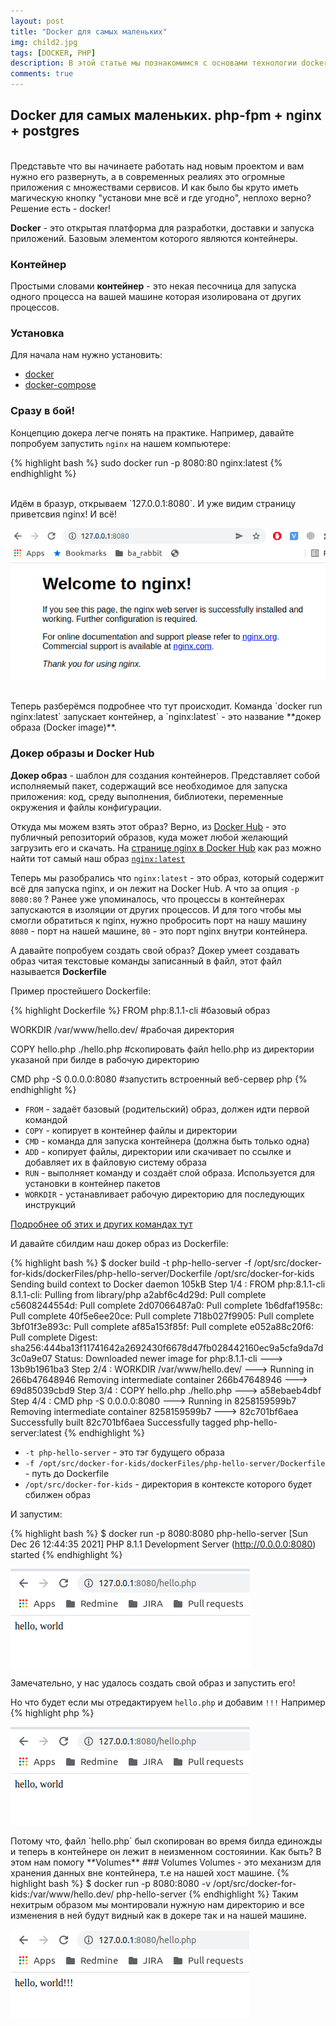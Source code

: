 ```yaml
---
layout: post
title: "Docker для самых маленьких"
img: child2.jpg
tags: [DOCKER, PHP]
description: В этой статье мы познакомимся с основами технологии docker, научимся настраивать сети, пользоваться volume-мами, узнаем что такое docker-compose и развернём простое веб-приложение с использованием php-fpm + nginx + postgres.
comments: true
---
```




## Docker для самых маленьких. php-fpm + nginx + postgres
<br>
Представьте что вы начинаете работать над новым проектом и вам нужно его развернуть, а в современных реалиях это огромные приложения с множествами сервисов. И как было бы круто иметь магическую кнопку "установи мне всё и где угодно", неплохо верно?
Решение есть - docker!


**Docker** - это открытая платформа для разработки, доставки и запуска приложений. Базовым элементом которого являются контейнеры.
<br>
### Контейнер 

Простыми словами **контейнер** - это некая песочница для запуска одного процесса на вашей машине которая изолирована от других процессов.

### Установка

Для начала нам нужно установить:
- [docker](https://docs.docker.com/engine/install/)
- [docker-compose](https://docs.docker.com/compose/install/)


### Сразу в бой!

Концепцию докера легче понять на практике. Например, давайте попробуем запустить `nginx` на нашем компьютере:

{% highlight bash %}
sudo docker run -p 8080:80 nginx:latest
{% endhighlight %}

<br>
Идём в бразур, открываем `127.0.0.1:8080`. И уже видим страницу приветсвия nginx! И всё!

<p align="center">
    <img src="/assets/img/posts/docker-for-kids/nginx-hello.png" alt="nginx hello" style="max-width:100%;">  
</p>
<br>
Теперь разберёмся подробнее что тут происходит. Команда `docker run nginx:latest` запускает контейнер, а `nginx:latest` - это название **докер образа (Docker image)**.


### Докер образы и Docker Hub

**Докер образ** - шаблон для создания контейнеров. Представляет собой исполняемый пакет, содержащий все необходимое для запуска приложения: код, среду выполнения, библиотеки, переменные окружения и файлы конфигурации.

Откуда мы можем взять этот образ? Верно, из [Docker Hub](https://hub.docker.com/) - это публичный репозиторий образов, куда может любой желающий загрузить его и скачать. На [странице nginx в Docker Hub](https://hub.docker.com/_/nginx?tab=tags) как раз можно найти тот самый наш образ [`nginx:latest`](https://hub.docker.com/layers/nginx/library/nginx/latest/images/sha256-b6a3554b020680898ad2d36f2211e03154766cb9841bf46f64d6259b12c3af5c?context=explore)

Теперь мы разобрались что `nginx:latest` - это образ, который содержит всё для запуска nginx, и он лежит на Docker Hub. А что за опция `-p 8080:80` ? Ранее уже упоминалось, что процессы в контейнерах запускаются в изоляции от других процессов. И для того чтобы мы смогли обратиться к nginx, нужно пробросить порт на нашу машину `8080` - порт на нашей машине, `80` - это порт nginx внутри контейнера.

А давайте попробуем создать свой образ? Докер умеет создавать образ читая текстовые команды записанный в файл, этот файл называется **Dockerfile**

Пример простейшего Dockerfile:


{% highlight Dockerfile %}
FROM php:8.1.1-cli          #базовый образ

WORKDIR /var/www/hello.dev/ #рабочая директория

COPY hello.php ./hello.php  #скопировать файл hello.php из директории указаной при билде в рабочую директорию

CMD php -S 0.0.0.0:8080     #запустить встроенный веб-сервер php
{% endhighlight %}



- `FROM` - задаёт базовый (родительский) образ, должен идти первой командой
- `COPY` - копирует в контейнер файлы и директории
- `CMD` - команда для запуска контейнера (должна быть только одна)
- `ADD` - копирует файлы, директории или скачивает по ссылке и добавляет их в файловую систему образа
- `RUN` - выполняет команду и создаёт слой образа. Используется для установки в контейнер пакетов
- `WORKDIR` - устанавливает рабочую директорию для последующих инструкций

[Подробнее об этих и других командах тут](https://docs.docker.com/engine/reference/builder/)

И давайте сбилдим наш докер образ из Dockerfile:

{% highlight bash %}
$ docker build -t php-hello-server -f /opt/src/docker-for-kids/dockerFiles/php-hello-server/Dockerfile /opt/src/docker-for-kids
Sending build context to Docker daemon    105kB
Step 1/4 : FROM php:8.1.1-cli
8.1.1-cli: Pulling from library/php
a2abf6c4d29d: Pull complete
c5608244554d: Pull complete
2d07066487a0: Pull complete
1b6dfaf1958c: Pull complete
40f5e6ee20ce: Pull complete
718b027f9905: Pull complete
3bf01f3e893c: Pull complete
af85a153f85f: Pull complete
e052a88c20f6: Pull complete
Digest: sha256:444ba13f11741642a2692430f6678d47fb028442160ec9a5cfa9da7d3c0a9e07
Status: Downloaded newer image for php:8.1.1-cli
---> 13b9b1961ba3
Step 2/4 : WORKDIR /var/www/hello.dev/
---> Running in 266b47648946
Removing intermediate container 266b47648946
---> 69d85039cbd9
Step 3/4 : COPY hello.php ./hello.php
---> a58ebaeb4dbf
Step 4/4 : CMD php -S 0.0.0.0:8080
---> Running in 8258159599b7
Removing intermediate container 8258159599b7
---> 82c701bf6aea
Successfully built 82c701bf6aea
Successfully tagged php-hello-server:latest
{% endhighlight %}

- `-t php-hello-server` - это тэг будущего образа
- `-f /opt/src/docker-for-kids/dockerFiles/php-hello-server/Dockerfile` - путь до Dockerfile
- `/opt/src/docker-for-kids` - директория в контексте которого будет сбилжен образ

И запустим:

{% highlight bash %}
$ docker run -p 8080:8080   php-hello-server
[Sun Dec 26 12:44:35 2021] PHP 8.1.1 Development Server (http://0.0.0.0:8080) started
{% endhighlight %}

<p>
    <img src="/assets/img/posts/docker-for-kids/php-server-hello.png" alt="php-server-hello" style="max-width:100%;">  
</p>

Замечательно, у нас удалось создать свой образ и запустить его!

Но что будет если мы отредактируем `hello.php` и добавим `!!!`
Например
{% highlight php %}
<?php
echo 'hello, world!!!';
{% endhighlight %}
    
Мы не увидим изменений, но почему?
<p>
    <img src="/assets/img/posts/docker-for-kids/php-server-hello.png" alt="php-server-hello" style="max-width:100%;">  
</p>
Потому что,  файл `hello.php` был скопирован во время билда единожды и теперь в контейнере он лежит в неизменном состояинии.
Как быть? В этом нам помогу **Volumes**

### Volumes

Volumes - это механизм для хранения данных вне контейнера, т.е на нашей хост машине.

{% highlight bash %}
$ docker run -p 8080:8080 -v /opt/src/docker-for-kids:/var/www/hello.dev/   php-hello-server
{% endhighlight %}

Таким нехитрым образом мы монтировали нужную нам директорию и все изменения в ней будут видный как в докере так и на нашей машине.

<p>
    <img src="/assets/img/posts/docker-for-kids/php-server-hello-2.png" alt="php-server-hello-2" style="max-width:100%;">  
</p>

<br>
<br>
<br>
<br>
<br>
<br>
<br>
<br>
<br>
<br>
<br>
<br>
<br>
<br>